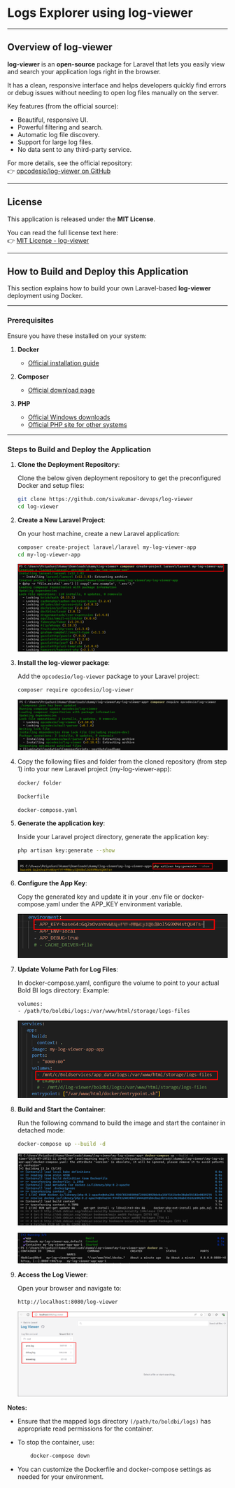 # Logs Explorer using log-viewer

---

## Overview of log-viewer

**log-viewer** is an **open-source** package for Laravel that lets you easily view and search your application logs right in the browser.  

It has a clean, responsive interface and helps developers quickly find errors or debug issues without needing to open log files manually on the server.  

Key features (from the official source):  
- Beautiful, responsive UI.  
- Powerful filtering and search.  
- Automatic log file discovery.  
- Support for large log files.  
- No data sent to any third-party service.

For more details, see the official repository:  
👉 [opcodesio/log-viewer on GitHub](https://github.com/opcodesio/log-viewer)

---

## License

This application is released under the **MIT License**.  

You can read the full license text here:  
👉 [MIT License - log-viewer](https://github.com/opcodesio/log-viewer/blob/main/LICENSE.md)

---

## How to Build and Deploy this Application

This section explains how to build your own Laravel-based **log-viewer** deployment using Docker.

---

### Prerequisites

Ensure you have these installed on your system:

1. **Docker**  
   - [Official installation guide](https://docs.docker.com/get-docker/)

2. **Composer**  
   - [Official download page](https://getcomposer.org/download/)

3. **PHP**  
   - [Official Windows downloads](https://windows.php.net/download)  
   - [Official PHP site for other systems](https://www.php.net/downloads)

---

### Steps to Build and Deploy the Application

1. **Clone the Deployment Repository**:

   Clone the below given deployment repository to get the preconfigured Docker and setup files:

   ```bash
   git clone https://github.com/sivakumar-devops/log-viewer
   cd log-viewer
   ```
2. **Create a New Laravel Project**:

    On your host machine, create a new Laravel application:

    ```bash
    composer create-project laravel/laravel my-log-viewer-app
    cd my-log-viewer-app
    ```
    ![create project](images/create-project.png)

3. **Install the log-viewer package**:

    Add the `opcodesio/log-viewer` package to your Laravel project:

    ```bash
    composer require opcodesio/log-viewer
    ```
    ![log-viewer package](images/log-viewer-package.png)

4. Copy the following files and folder from the cloned repository (from step 1) into your new Laravel project (my-log-viewer-app):

    `docker/ folder`

    `Dockerfile`

    `docker-compose.yaml`

5. **Generate the application key**:

    Inside your Laravel project directory, generate the application key:

    ```bash
    php artisan key:generate --show
    ```

    ![generate key](images/generate-key.png)

6. **Configure the App Key**:

    Copy the generated key and update it in your .env file or docker-compose.yaml under the APP_KEY environment variable.

    ![update key](images/update-key.png)

7. **Update Volume Path for Log Files**:

    In docker-compose.yaml, configure the volume to point to your actual Bold BI logs directory:
    Example:

    ```bash
    volumes:
    - /path/to/boldbi/logs:/var/www/html/storage/logs-files
    ```

    ![volume path update](images/volume-path-update.png)

8. **Build and Start the Container**: 

    Run the following command to build the image and start the container in detached mode:

    ```bash
    docker-compose up --build -d
    ```

    ![docker compose up](images/docker-compose-up-2.png)

    ![application up](images/application-up.png)

9. **Access the Log Viewer**:

    Open your browser and navigate to:

    ```bash
    http://localhost:8080/log-viewer
    ```
    ![application](images/application.png)

**Notes:**

- Ensure that the mapped logs directory `(/path/to/boldbi/logs)` has appropriate read permissions for the container.

- To stop the container, use:

    ```bash
        docker-compose down 
    ```
- You can customize the Dockerfile and docker-compose settings as needed for your environment.

